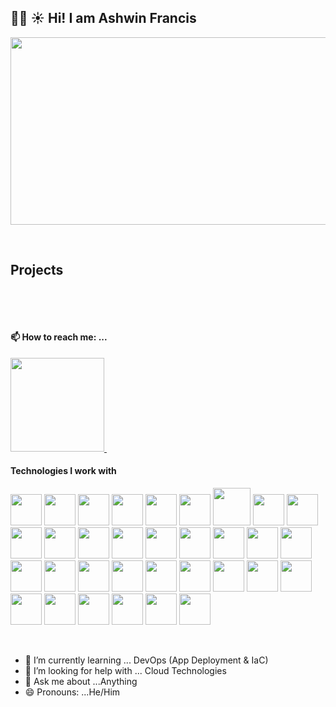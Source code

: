 ## :man_technologist: :sunny: **Hi! I am Ashwin Francis**
<p align="center">
  <img src="https://user-images.githubusercontent.com/14816505/153577797-9237bf1b-e22b-4cb5-8076-d37a6e5b7d7b.JPG" width="550" height="300">
</p>
&nbsp;

## Projects
&nbsp;



&nbsp;
#### 📫 How to reach me: ...
<a href="https://www.linkedin.com/in/ashiwnfrancis/">
  <img src="https://img.shields.io/badge/LinkedIn-0077B5?style=for-the-badge&logo=linkedin&logoColor=white" width="150" />
</a>
&nbsp;

#### Technologies I work with
<p float="left">
<img src="https://user-images.githubusercontent.com/14816505/153565911-40ccfc97-535b-4dc9-bd38-497092f871e1.svg" width="50" height="50"> <img src="https://user-images.githubusercontent.com/14816505/153565914-45baf49a-d3dc-47a2-8f91-f2f8aa2c0ca0.svg" width="50" height="50"> <img src="https://user-images.githubusercontent.com/14816505/153565916-1015db5e-8224-405a-b70c-aca8323f5a48.svg" width="50" height="50"> <img src="https://user-images.githubusercontent.com/14816505/153565937-1c57bc8c-16a9-4de5-a341-7e36cc39356b.svg" width="50" height="50"> <img src="https://user-images.githubusercontent.com/14816505/153565941-de54fdaf-928f-4da4-95f8-a25d50e03d26.svg" width="50" height="50"> <img src="https://user-images.githubusercontent.com/14816505/153565927-e213a25f-d3e2-4524-964e-40ad67e00192.svg" width="50" height="50"> <img src="https://user-images.githubusercontent.com/14816505/153565942-1336ba49-6e93-4fcc-87ca-422170e9278d.svg" width="60" height="60"> <img src="https://user-images.githubusercontent.com/14816505/153565924-79119418-5879-414d-9fd5-aec159fd05d0.svg" width="50" height="50"> <img src="https://user-images.githubusercontent.com/14816505/153565907-a9f13824-9772-41d0-9ebb-b0cb86804c92.svg" width="50" height="50"> <img src="https://user-images.githubusercontent.com/14816505/153565933-de98a86e-e82c-44cd-94c9-bd52f7d8fd8d.svg" width="50" height="50"> <img src="https://user-images.githubusercontent.com/14816505/153565934-ffff881a-b63f-4252-9c72-dbc00a9cf8e4.svg" width="50" height="50"> <img src="https://user-images.githubusercontent.com/14816505/153565900-24df5ac2-d187-44de-8399-cd6c8e14e1ae.svg" width="50" height="50"> <img src="https://user-images.githubusercontent.com/14816505/153565897-c1ec660d-111a-4f28-8499-d77397af280a.svg" width="50" height="50"> <img src="https://user-images.githubusercontent.com/14816505/153565898-2653fa6c-070c-4298-9594-b78fc0a6222a.svg" width="50" height="50"> <img src="https://user-images.githubusercontent.com/14816505/153565903-c15d051c-cc14-4433-8fd8-e3215e28f1da.svg" width="50" height="50"> <img src="https://user-images.githubusercontent.com/14816505/153565918-63352320-a7ec-412b-bccc-c2afb30d5b33.svg" width="50" height="50"> <img src="https://user-images.githubusercontent.com/14816505/153565919-32e53d97-c19c-414b-9911-547b1765a2ae.svg" width="50" height="50"> <img src="https://user-images.githubusercontent.com/14816505/153565921-f20c7e75-6404-4779-8054-6f4bb12690f0.svg" width="50" height="50"> <img src="https://user-images.githubusercontent.com/14816505/153565905-341b722e-18bf-4f62-b18f-9d65daf591dc.svg" width="50" height="50"> <img src="https://user-images.githubusercontent.com/14816505/153565931-7ab38ee5-0411-4209-982b-678e57aaf043.svg" width="50" height="50"> <img src="https://user-images.githubusercontent.com/14816505/153565940-a36001b5-2f9d-49a7-b0fc-8485c2c925f0.svg" width="50" height="50"> <img src="https://user-images.githubusercontent.com/14816505/153565930-5f12c0e6-dc90-4cc9-8b88-d0bfd2d58186.svg" width="50" height="50"> <img src="https://user-images.githubusercontent.com/14816505/153565926-dc413a10-a5d9-483f-bdd1-54fad25420dc.svg" width="50" height="50"> <img src="https://user-images.githubusercontent.com/14816505/153565908-049f23da-a375-427a-a6ae-3167d1c71ef8.svg" width="50" height="50"> <img src="https://user-images.githubusercontent.com/14816505/153565894-c17e1f4f-7d02-423b-84b1-6e512dfe51d2.svg" width="50" height="50"> <img src="https://user-images.githubusercontent.com/14816505/153565904-b129ea4e-3c75-4616-bd5b-40c2e0892b8b.svg" width="50" height="50"> <img src="https://user-images.githubusercontent.com/14816505/153571481-ce30870b-ef57-47bb-9c3c-de69e0a6ec1c.svg" width="50" height="50"> <img src="https://user-images.githubusercontent.com/14816505/153574265-bc926c4f-8f87-4446-8ff0-f3a22b94a249.png" width="50" height="50"> <img src="https://user-images.githubusercontent.com/14816505/153574255-e45cfd07-cdea-4fb2-85b1-3f51c315f37f.svg" width="50" height="50"> <img src="https://user-images.githubusercontent.com/14816505/153575016-f27832d5-e027-42d3-bac6-07cc067453be.png" width="50" height="50"> <img src="https://user-images.githubusercontent.com/14816505/153575222-36e3ba54-62d2-4124-af6b-25e205ea6cbc.svg" width="50" height="50"> <img src="https://user-images.githubusercontent.com/14816505/153575223-addfc15d-ff8f-4b92-a845-20f0bdf2a658.svg" width="50" height="50"> <img src="https://user-images.githubusercontent.com/14816505/153610080-bbde6dae-6ad4-4672-8552-ae56559fbd1d.svg" width="50" height="50">

</p>
&nbsp;

- 🌱 I’m currently learning ... DevOps (App Deployment & IaC)
- 🤔 I’m looking for help with ... Cloud Technologies
- 💬 Ask me about ...Anything
- 😄 Pronouns: ...He/Him
<!--
**ashwin-francis/ashwin-francis** is a ✨ _special_ ✨ repository because its `README.md` (this file) appears on your GitHub profile.

Here are some ideas to get you started:

- 🔭 I’m currently working on ... 
- 👯 I’m looking to collaborate on ... 
- 👯 I’m looking to collaborate on ...
- 🤔 I’m looking for help with ...
- 📫 How to reach me: ...
- 😄 Pronouns: ...He/Him
- ⚡ Fun fact: ...
-->
